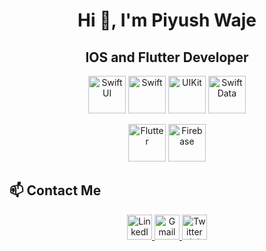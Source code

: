 <h1 align="center">Hi 👋, I'm Piyush Waje</h1>
<h2 align="center"> IOS and Flutter Developer</h2>
<p align="center">
  <!-- Tech Logos -->

  <img src="https://developer.apple.com/assets/elements/icons/swiftui/swiftui-96x96_2x.png" alt="SwiftUI" width="60" />
  <img src="https://img.icons8.com/?size=100&id=24465&format=png&color=000000" alt="Swift" width="60" />
  <img src="https://img.icons8.com/?size=100&id=wvf2supDXcj7&format=png&color=000000" alt="UIKit" width="60" />
 
  <img src="https://developer.apple.com/assets/elements/icons/swiftdata/swiftdata-96x96_2x.png" alt="SwiftData" width="60" />
</p>

<p align="center">
  <!-- Tech Logos -->
  <img src="https://img.icons8.com/?size=100&id=7I3BjCqe9rjG&format=png&color=000000" alt="Flutter" width="60" />
  <img src="https://img.icons8.com/?size=100&id=62452&format=png&color=000000" alt="Firebase" width="60" />

</p>

## 📫 Contact Me
<p align="center">
  <a href="https://linkedin.com/in/yourprofile" target="_blank">
    <img src="https://upload.wikimedia.org/wikipedia/commons/8/81/LinkedIn_icon.svg" alt="LinkedIn" width="40" />
  </a>
  <a href="mailto:your.email@example.com">
    <img src="https://upload.wikimedia.org/wikipedia/commons/7/7e/Gmail_icon_%282020%29.svg" alt="Gmail" width="40" />
  </a>
  <a href="https://twitter.com/yourprofile" target="_blank">
    <img src="https://img.icons8.com/?size=100&id=phOKFKYpe00C&format=png&color=000000" alt="Twitter (X)" width="40" />
  </a>
</p>









###
